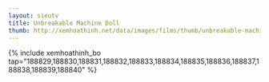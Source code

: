 ```yaml
---
layout: sieutv
title: Unbreakable Machine Doll
thumb: http://xemhoathinh.net/data/images/films/thumb/unbreakable-machine-doll-unbreakable-machine-doll-2012.jpg
---
```

{% include xemhoathinh_bo tap="188829,188830,188831,188832,188833,188834,188835,188836,188837,188838,188839,188840" %} 
